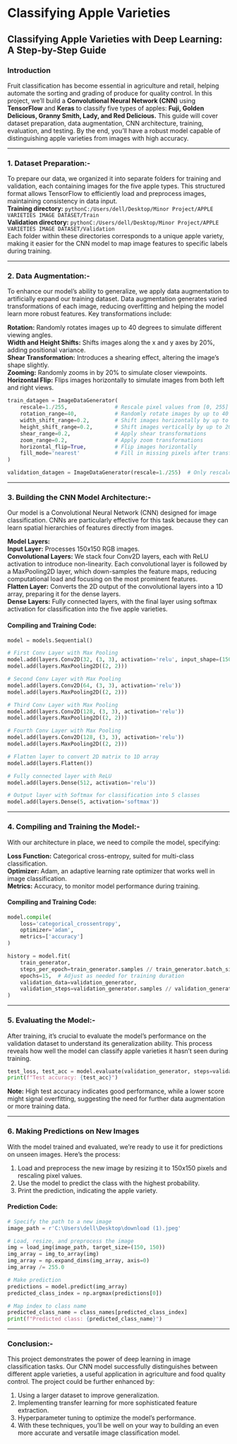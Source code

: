# Classifying Apple Varieties

## Classifying Apple Varieties with Deep Learning: A Step-by-Step Guide

### Introduction<br>
Fruit classification has become essential in agriculture and retail, helping automate the sorting and grading of produce for quality control. In this project, we’ll build a **Convolutional Neural Network (CNN)** using **TensorFlow** and **Keras** to classify five types of apples: **Fuji, Golden Delicious, Granny Smith, Lady, and Red Delicious.** This guide will cover dataset preparation, data augmentation, CNN architecture, training, evaluation, and testing. By the end, you’ll have a robust model capable of distinguishing apple varieties from images with high accuracy.
***
### 1. Dataset Preparation:-<br>
To prepare our data, we organized it into separate folders for training and validation, each containing images for the five apple types. This structured format allows TensorFlow to efficiently load and preprocess images, maintaining consistency in data input.<br>
**Training directory:** ```pythonC:/Users/dell/Desktop/Minor Project/APPLE VARIETIES IMAGE DATASET/Train```<br>
**Validation directory:** ```pythonC:/Users/dell/Desktop/Minor Project/APPLE VARIETIES IMAGE DATASET/Validation```<br>
Each folder within these directories corresponds to a unique apple variety, making it easier for the CNN model to map image features to specific labels during training.
***
### 2. Data Augmentation:-<br>
To enhance our model’s ability to generalize, we apply data augmentation to artificially expand our training dataset. Data augmentation generates varied transformations of each image, reducing overfitting and helping the model learn more robust features. Key transformations include:

**Rotation:** Randomly rotates images up to 40 degrees to simulate different viewing angles.<br>
**Width and Height Shifts:** Shifts images along the x and y axes by 20%, adding positional variance.<br>
**Shear Transformation:** Introduces a shearing effect, altering the image’s shape slightly.<br>
**Zooming:** Randomly zooms in by 20% to simulate closer viewpoints.<br>
**Horizontal Flip:** Flips images horizontally to simulate images from both left and right views.<br>
```python
train_datagen = ImageDataGenerator(
    rescale=1./255,               # Rescale pixel values from [0, 255] to [0, 1]
    rotation_range=40,            # Randomly rotate images by up to 40 degrees
    width_shift_range=0.2,        # Shift images horizontally by up to 20%
    height_shift_range=0.2,       # Shift images vertically by up to 20%
    shear_range=0.2,              # Apply shear transformations
    zoom_range=0.2,               # Apply zoom transformations
    horizontal_flip=True,         # Flip images horizontally
    fill_mode='nearest'           # Fill in missing pixels after transformation
)

validation_datagen = ImageDataGenerator(rescale=1./255)  # Only rescale for validation
```
---
### 3. Building the CNN Model Architecture:-
Our model is a Convolutional Neural Network (CNN) designed for image classification. CNNs are particularly effective for this task because they can learn spatial hierarchies of features directly from images.<br>

**Model Layers:**<br>
**Input Layer:** Processes 150x150 RGB images.<br>
**Convolutional Layers:** We stack four Conv2D layers, each with ReLU activation to introduce non-linearity. Each convolutional layer is followed by a MaxPooling2D layer, which down-samples the feature maps, reducing computational load and focusing on the most prominent features.<br>
**Flatten Layer:** Converts the 2D output of the convolutional layers into a 1D array, preparing it for the dense layers.<br>
**Dense Layers:** Fully connected layers, with the final layer using softmax activation for classification into the five apple varieties.
#### Compiling and Training Code:
```python
model = models.Sequential()

# First Conv Layer with Max Pooling
model.add(layers.Conv2D(32, (3, 3), activation='relu', input_shape=(150, 150, 3)))
model.add(layers.MaxPooling2D((2, 2)))

# Second Conv Layer with Max Pooling
model.add(layers.Conv2D(64, (3, 3), activation='relu'))
model.add(layers.MaxPooling2D((2, 2)))

# Third Conv Layer with Max Pooling
model.add(layers.Conv2D(128, (3, 3), activation='relu'))
model.add(layers.MaxPooling2D((2, 2)))

# Fourth Conv Layer with Max Pooling
model.add(layers.Conv2D(128, (3, 3), activation='relu'))
model.add(layers.MaxPooling2D((2, 2)))

# Flatten layer to convert 2D matrix to 1D array
model.add(layers.Flatten())

# Fully connected layer with ReLU
model.add(layers.Dense(512, activation='relu'))

# Output layer with Softmax for classification into 5 classes
model.add(layers.Dense(5, activation='softmax'))
```
---
### 4. Compiling and Training the Model:-
With our architecture in place, we need to compile the model, specifying:

**Loss Function:** Categorical cross-entropy, suited for multi-class classification.<br>
**Optimizer:** Adam, an adaptive learning rate optimizer that works well in image classification.<br>
**Metrics:** Accuracy, to monitor model performance during training.
#### Compiling and Training Code:
```python
model.compile(
    loss='categorical_crossentropy',
    optimizer='adam',
    metrics=['accuracy']
)

history = model.fit(
    train_generator,
    steps_per_epoch=train_generator.samples // train_generator.batch_size,
    epochs=15,  # Adjust as needed for training duration
    validation_data=validation_generator,
    validation_steps=validation_generator.samples // validation_generator.batch_size
)
```
---
### 5. Evaluating the Model:-
After training, it’s crucial to evaluate the model’s performance on the validation dataset to understand its generalization ability. This process reveals how well the model can classify apple varieties it hasn’t seen during training.
```python
test_loss, test_acc = model.evaluate(validation_generator, steps=validation_generator.samples // validation_generator.batch_size)
print(f"Test accuracy: {test_acc}")
```
**Note:** High test accuracy indicates good performance, while a lower score might signal overfitting, suggesting the need for further data augmentation or more training data.

---
### 6. Making Predictions on New Images
With the model trained and evaluated, we’re ready to use it for predictions on unseen images. Here’s the process:

1. Load and preprocess the new image by resizing it to 150x150 pixels and rescaling pixel values.
2. Use the model to predict the class with the highest probability.
3. Print the prediction, indicating the apple variety.
#### Prediction Code:
```python
# Specify the path to a new image
image_path = r'C:\Users\dell\Desktop\download (1).jpeg'

# Load, resize, and preprocess the image
img = load_img(image_path, target_size=(150, 150))
img_array = img_to_array(img)
img_array = np.expand_dims(img_array, axis=0)
img_array /= 255.0

# Make prediction
predictions = model.predict(img_array)
predicted_class_index = np.argmax(predictions[0])

# Map index to class name
predicted_class_name = class_names[predicted_class_index]
print(f"Predicted class: {predicted_class_name}")
```
---
### Conclusion:-
This project demonstrates the power of deep learning in image classification tasks. Our CNN model successfully distinguishes between different apple varieties, a useful application in agriculture and food quality control. The project could be further enhanced by:

1. Using a larger dataset to improve generalization.
2. Implementing transfer learning for more sophisticated feature extraction.
3. Hyperparameter tuning to optimize the model’s performance.
4. With these techniques, you’ll be well on your way to building an even more accurate and versatile image classification model.
